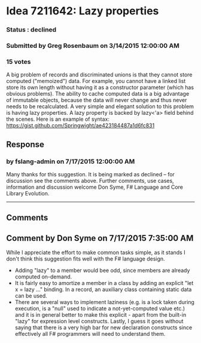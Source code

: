 # Idea 7211642: Lazy properties #

### Status : declined

### Submitted by Greg Rosenbaum on 3/14/2015 12:00:00 AM

### 15 votes

A big problem of records and discriminated unions is that they cannot store computed ("memoized") data. For example, you cannot have a linked list store its own length without having it as a constructor parameter (which has obvious problems). The ability to cache computed data is a big advantage of immutable objects, because the data will never change and thus never needs to be recalculated.
A very simple and elegant solution to this problem is having lazy properties. A lazy property is backed by lazy<'a> field behind the scenes. Here is an example of syntax: https://gist.github.com/Springwight/ae423184487a1d6fc831



## Response 
### by fslang-admin on 7/17/2015 12:00:00 AM

Many thanks for this suggestion. It is being marked as declined – for discussion see the comments above.
Further comments, use cases, information and discussion welcome
Don Syme, F# Language and Core Library Evolution.

------------------------
## Comments


## Comment by Don Syme on 7/17/2015 7:35:00 AM
While I appreciate the effort to make common tasks simple, as it stands I don't think this suggestion fits well with the F# language design.
- Adding "lazy" to a member would bee odd, since members are already computed on-demand.
- It is fairly easy to amortize a member in a class by adding an explicit "let x = lazy ..." binding. In a record, an auxiliary class containing static data can be used.
- There are several ways to implement laziness (e.g. is a lock taken during execution, is a "null" used to indicate a not-yet-computed value etc.) and it is in general better to make this explicit - apart from the built-in "lazy" for expression level constructs.
Lastly, I guess it goes without saying that there is a very high bar for new declaration constructs since effectively all F# programmers will need to understand them.

